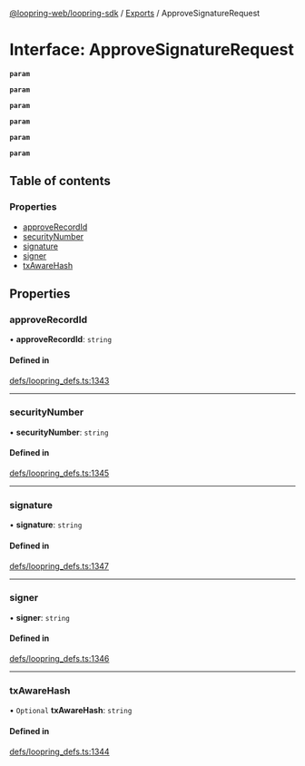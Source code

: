 [@loopring-web/loopring-sdk](../README.md) / [Exports](../modules.md) / ApproveSignatureRequest

# Interface: ApproveSignatureRequest

**`param`**

**`param`**

**`param`**

**`param`**

**`param`**

**`param`**

## Table of contents

### Properties

- [approveRecordId](ApproveSignatureRequest.md#approverecordid)
- [securityNumber](ApproveSignatureRequest.md#securitynumber)
- [signature](ApproveSignatureRequest.md#signature)
- [signer](ApproveSignatureRequest.md#signer)
- [txAwareHash](ApproveSignatureRequest.md#txawarehash)

## Properties

### approveRecordId

• **approveRecordId**: `string`

#### Defined in

[defs/loopring_defs.ts:1343](https://github.com/Loopring/loopring_sdk/blob/6d0be7c/src/defs/loopring_defs.ts#L1343)

___

### securityNumber

• **securityNumber**: `string`

#### Defined in

[defs/loopring_defs.ts:1345](https://github.com/Loopring/loopring_sdk/blob/6d0be7c/src/defs/loopring_defs.ts#L1345)

___

### signature

• **signature**: `string`

#### Defined in

[defs/loopring_defs.ts:1347](https://github.com/Loopring/loopring_sdk/blob/6d0be7c/src/defs/loopring_defs.ts#L1347)

___

### signer

• **signer**: `string`

#### Defined in

[defs/loopring_defs.ts:1346](https://github.com/Loopring/loopring_sdk/blob/6d0be7c/src/defs/loopring_defs.ts#L1346)

___

### txAwareHash

• `Optional` **txAwareHash**: `string`

#### Defined in

[defs/loopring_defs.ts:1344](https://github.com/Loopring/loopring_sdk/blob/6d0be7c/src/defs/loopring_defs.ts#L1344)

